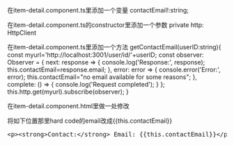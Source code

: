 
在item-detail.component.ts里添加一个变量
 contactEmail!:string;
  
在item-detail.component.ts的constructor里添加一个参数
  private http: HttpClient
  
  
在item-detail.component.ts里添加一个方法
getContactEmail(userID:string){
  const myurl='http://localhost:3001/user/id/'+userID;
  const observer: Observer<any> = {
    next: response => {
      console.log('Response:', response);
      this.contactEmail=response.email;
    },
    error: error => {
      console.error('Error:', error);
      this.contactEmail="no email available for some reasons";
    },
    complete: () => {
      console.log('Request completed');
    }
  };
  this.http.get(myurl).subscribe(observer);
}

	
	
	

在item-detail.component.html里做一处修改
	
将如下位置那里hard code的email改成{{this.contactEmail}}
	
<body>
    <pre>
&lt;p&gt;&lt;strong&gt;Contact:&lt;/strong&gt; Email: {{this.contactEmail}}&lt;/p&gt;
    </pre>
</body>
